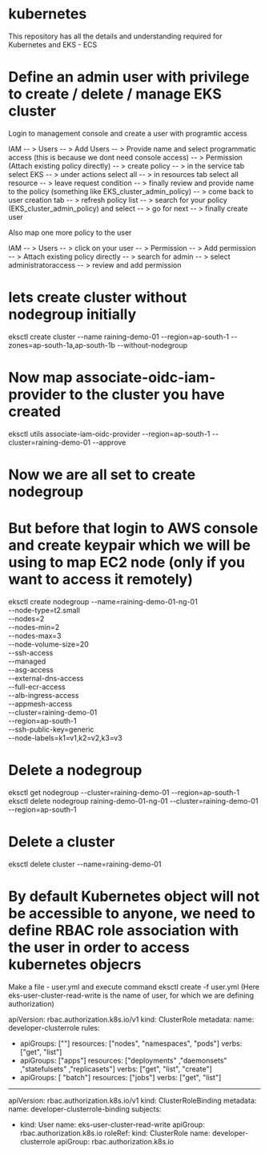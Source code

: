 # kubernetes
This repository has all the details and understanding required for Kubernetes and EKS - ECS

# Define an admin user with privilege to create / delete / manage EKS cluster

Login to management console and create a user with programtic access 

IAM -- > Users -- > Add Users -- > Provide name and select programmatic access (this is because we dont need console access) -- > Permission (Attach existing policy directly) -- > create policy -- > in the service tab select EKS -- > under actions select all -- > in resources tab select all resource -- > leave request condition -- > finally review and provide name to the policy (something like EKS_cluster_admin_policy) -- > come back to user creation tab -- > refresh policy list -- > search for your policy (EKS_cluster_admin_policy) and select -- > go for next -- > finally create user

Also map one more policy to the user 

IAM -- > Users -- > click on your user -- > Permission -- > Add permission -- > Attach existing policy directly -- > search for admin -- > select administratoraccess -- > review and add permission


# lets create cluster without nodegroup initially 

eksctl create cluster --name raining-demo-01 --region=ap-south-1 --zones=ap-south-1a,ap-south-1b --without-nodegroup

# Now map associate-oidc-iam-provider to the cluster you have created 

eksctl utils associate-iam-oidc-provider --region=ap-south-1 --cluster=raining-demo-01 --approve

# Now we are all set to create nodegroup 

# But before that login to AWS console and create keypair which we will be using to map EC2 node (only if you want to access it remotely)

eksctl create nodegroup --name=raining-demo-01-ng-01 \
--node-type=t2.small \
--nodes=2 \
--nodes-min=2 \
--nodes-max=3 \
--node-volume-size=20 \
--ssh-access \
--managed \
--asg-access  \
--external-dns-access \
--full-ecr-access \
--alb-ingress-access  \
--appmesh-access  \
--cluster=raining-demo-01 \
--region=ap-south-1 \
--ssh-public-key=generic  \
--node-labels=k1=v1,k2=v2,k3=v3

# Delete a nodegroup

eksctl get nodegroup --cluster=raining-demo-01 --region=ap-south-1
eksctl delete nodegroup raining-demo-01-ng-01 --cluster=raining-demo-01 --region=ap-south-1

# Delete a cluster

eksctl delete cluster --name=raining-demo-01

# By default Kubernetes object will not be accessible to anyone, we need to define RBAC role association with the user in order to access kubernetes objecrs

Make a file - user.yml and execute command eksctl create -f user.yml (Here eks-user-cluster-read-write is the name of user, for which we are defining authorization) 

apiVersion: rbac.authorization.k8s.io/v1
kind: ClusterRole
metadata:
  name: developer-clusterrole
rules:
  - apiGroups: [""]
    resources: ["nodes", "namespaces", "pods"]
    verbs: ["get", "list"]
  - apiGroups: ["apps"]
    resources: ["deployments" ,"daemonsets" ,"statefulsets" ,"replicasets"]
    verbs: ["get", "list", "create"]
  - apiGroups: [ "batch"]
    resources: ["jobs"]
    verbs: ["get", "list"]
---
apiVersion: rbac.authorization.k8s.io/v1
kind: ClusterRoleBinding
metadata:
  name: developer-clusterrole-binding
subjects:
  - kind: User
    name: eks-user-cluster-read-write
    apiGroup: rbac.authorization.k8s.io
roleRef:
  kind: ClusterRole
  name: developer-clusterrole
  apiGroup: rbac.authorization.k8s.io
  
  




